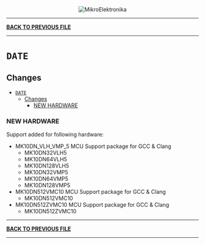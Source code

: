 <p align="center">
  <img src="http://www.mikroe.com/img/designs/beta/logo_small.png?raw=true" alt="MikroElektronika"/>
</p>

---

**[BACK TO PREVIOUS FILE](../changelog.md)**

---

# `DATE`

## Changes

- [`DATE`](#date)
  - [Changes](#changes)
    - [NEW HARDWARE](#new-hardware)

### NEW HARDWARE

Support added for following hardware:

+ MK10DN_VLH_VMP_5 MCU Support package for GCC & Clang
  + MK10DN32VLH5
  + MK10DN64VLH5
  + MK10DN128VLH5
  + MK10DN32VMP5
  + MK10DN64VMP5
  + MK10DN128VMP5
+ MK10DN512VMC10 MCU Support package for GCC & Clang
  + MK10DN512VMC10
+ MK10DN512ZVMC10 MCU Support package for GCC & Clang
  + MK10DN512ZVMC10

---

**[BACK TO PREVIOUS FILE](../changelog.md)**

---
